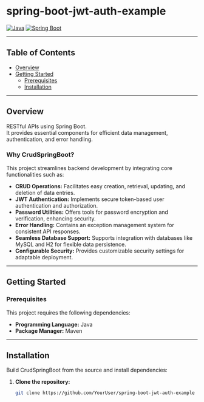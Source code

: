# spring-boot-jwt-auth-example


[![Java](https://img.shields.io/badge/Java-007396?logo=java&logoColor=white)](https://www.java.com/)
[![Spring Boot](https://img.shields.io/badge/Spring%20Boot-6DB33F?logo=springboot&logoColor=white)](https://spring.io/projects/spring-boot)

---

## Table of Contents
- [Overview](#overview)
- [Getting Started](#getting-started)
  - [Prerequisites](#prerequisites)
  - [Installation](#installation)

---

## Overview

RESTful APIs using Spring Boot.  
It provides essential components for efficient data management, authentication, and error handling.

### Why CrudSpringBoot?

This project streamlines backend development by integrating core functionalities such as:

- **CRUD Operations:** Facilitates easy creation, retrieval, updating, and deletion of data entries.
- **JWT Authentication:** Implements secure token-based user authentication and authorization.
- **Password Utilities:** Offers tools for password encryption and verification, enhancing security.
- **Error Handling:** Contains an exception management system for consistent API responses.
- **Seamless Database Support:** Supports integration with databases like MySQL and H2 for flexible data persistence.
- **Configurable Security:** Provides customizable security settings for adaptable deployment.

---

## Getting Started

### Prerequisites
This project requires the following dependencies:

- **Programming Language:** Java
- **Package Manager:** Maven

---

## Installation

Build CrudSpringBoot from the source and install dependencies:

1. **Clone the repository:**
   ```bash
   git clone https://github.com/YourUser/spring-boot-jwt-auth-example
